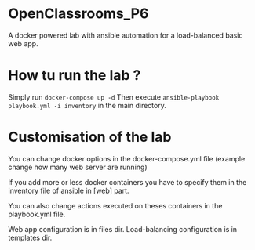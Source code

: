 # OpenClassrooms_P6
A docker powered lab with ansible automation for a load-balanced basic web app.


# How tu run the lab ?
Simply run `docker-compose up -d`
Then execute `ansible-playbook playbook.yml -i inventory` in the main directory.


# Customisation of the lab
You can change docker options in the docker-compose.yml file
(example change how many web server are running)

If you add more or less docker containers you have to specify them in the inventory file of ansible in [web] part.

You can also change actions executed on theses containers in the playbook.yml file.

Web app configuration is in files dir.
Load-balancing configuration is in templates dir.

